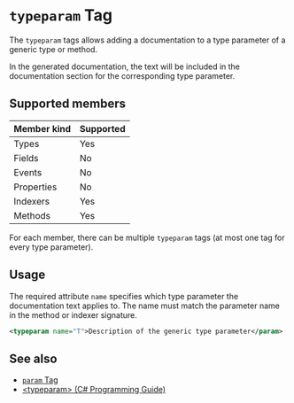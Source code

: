 # `typeparam` Tag

The `typeparam` tags allows adding a documentation to a type parameter
of a generic type or method.

In the generated documentation, the text will be included in the
documentation section for the corresponding type parameter.

## Supported members

| Member kind | Supported |
|-------------|-----------|
| Types       | Yes       |
| Fields      | No        |
| Events      | No        |
| Properties  | No        |
| Indexers    | Yes       |
| Methods     | Yes       |

For each member, there can be multiple `typeparam` tags (at most one tag
for every type parameter).

## Usage

The required attribute `name` specifies which type parameter the documentation
text applies to. The name must match the parameter name in the method
or indexer signature.

```xml
<typeparam name="T">Description of the generic type parameter</param>  
```

## See also

- [`param` Tag](./param.md)
- [\<typeparam\> (C# Programming Guide)](https://docs.microsoft.com/en-us/dotnet/csharp/programming-guide/xmldoc/typeparam)
